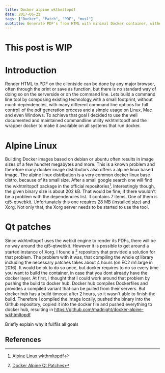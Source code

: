 ```yaml
---
title: Docker alpine wkthmltopdf
date: 2017-06-22
tags: ["Docker", "Patch", "PDF", "musl"]
subtitle: Generate PDF's from HTML with minimal Docker container, without X11
---
```


# This post is WIP

# Introduction

Render HTML to PDF on the clientside can be  done by any major browser, often through the print or save as function, but there is no standard way of doing so on the serverside or on the command line. Lets build a command line tool by composing existing technology,with a small footprint, without much dependencies, with many different command line options for full controll of the pdf generation process and a simple usage on Linux, Mac and even Windows. To achieve that goal I decided to use the well documented and maintained commandline utility wkhtmltopdf and the wrapper docker to make it available on all systems that run docker.

# Alpine Linux

Building Docker images based on debian or ubuntu often results in image sizes of a few hundret megabytes and more. This is a known problem and therefore many docker image distributors also offers a alpine linux based image. The alpine linux distribution is a very common docker linux base distro, because of its small size. After a small google search one will find the wkhtmltopdf package in the official repositories[^1]. Interestingly though, the given binary size is about 202 kB. That would be fine, if there wouldn't be a problem with the dependencies list. It contains 7 items. One of them is qt5-qtwebkit. Unfortunately this one requires 28 MB (installed size) and Xorg. Not only that, the Xorg server needs to be started to use the tool.

# Qt patches

Since wkhtmltopdf uses the webkit engine to render its PDFs, there will be no way around the qt5-qtwebkit. However it is possible to get around a started instance of Xorg. I found a [^2] repository that provided a solution for that problem. The problem with it was, that compiling the whole qt library including the necessary patches takes about 4 hours (on EC2 m1.large in 2016). It would be ok to do so once, but docker requires to do so every time you want to build the container, in case that you dont already have the docker layer. At first, I thought that I could work around that problem by pushing the build to docker hub. Docker hub compiles Dockerfiles and provides a compiled variant that can be pulled from their servers. But docker hub has a build timeout after 2 hours, so it wasn't able to finish the build. Therefore I compiled the image locally, pushed the binary into the Github repository, copied it into the docker file and pushed everything to docker hub, resulting in https://github.com/madnight/docker-alpine-wkhtmltopdf

Briefly explain why it fullfils all goals 

## References
[^1]: [Alpine Linux wkthmltopdf](https://pkgs.alpinelinux.org/package/edge/testing/x86/wkhtmltopdf)
[^2]: [Docker Alpine Qt Patches](https://github.com/alloylab/Docker-Alpine-wkhtmltopdf)
